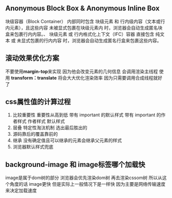 ## Anonymous Block Box & Anonymous Inline Box
 块级容器（Block Container） 内部同时包含 块级元素 和 行内级内容（文本或行内元素），且这些内容 未被显式包裹在块级元素内 时，浏览器会自动生成匿名块盒来包裹行内内容。、
  块级元素 或 行内格式化上下文（IFC）容器 直接包含 纯文本 或 未显式包裹的行内内容 时，浏览器会自动生成匿名行盒来包裹这些内容。

## 滚动效果优化方案
不要使用**margin-top**来实现 因为他会改变元素的几何信息 会调用渲染主线程
使用 **transform：translate** 将会大大优化渲染效率 因为只需要调用合成线程就好了

## css属性值的计算过程
1. 比较重要性
重要性从高到低
带有 important 的默认样式
带有 important 的作者样式
作者样式
默认样式
2. 层叠 特定性淘汰机制 选出最后胜出的
3. 源码靠后的覆盖靠前的
4. 继承 没有确定值且可以继承的元素会继承父元素的样式
5. 浏览器默认样式兜底

## background-image 和 image标签哪个加载快
image是属于dom树的部分 浏览器会优先渲染dom树 再去渲染cssom树 所以从这个角度的话 image更快
但是实际上一般情况下是一样快 因为主要是网络传输速度来决定加载速度 